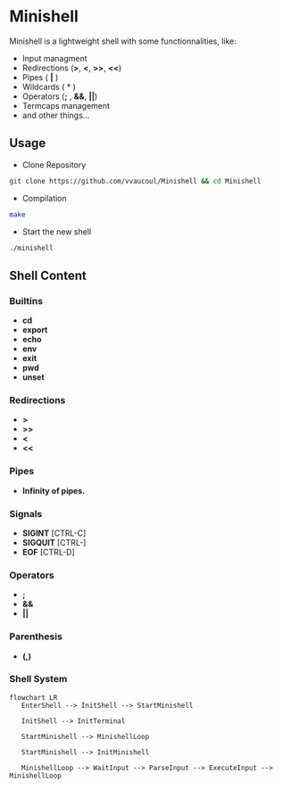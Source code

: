 # Minishell

Minishell is a lightweight shell with some functionnalities, like:
  - Input managment
  - Redirections (**>**, **<**, **>>**, **<<**)
  - Pipes ( **|** )
  - Wildcards ( * )
  - Operators (**;** , **&&**, **||**)
  - Termcaps management
  - and other things...
  
 ## Usage

- Clone Repository
```bash
git clone https://github.com/vvaucoul/Minishell && cd Minishell
```

- Compilation
```bash
make
```

- Start the new shell
```bash
./minishell
```

## Shell Content

### Builtins

- **cd**
- **export**
- **echo**
- **env**
- **exit**
- **pwd**
- **unset**

### Redirections

- **>**
- **>>**
- **<**
- **<<**

### Pipes

- **Infinity of pipes.**

### Signals

- **SIGINT** [CTRL-C]
- **SIGQUIT** [CTRL-\]
- **EOF** [CTRL-D]

### Operators

- **;**
- **&&**
- **||**

### Parenthesis

- **(,)**

### Shell System

```mermaid
flowchart LR
   EnterShell --> InitShell --> StartMinishell
  
   InitShell --> InitTerminal
  
   StartMinishell --> MinishellLoop
   
   StartMinishell --> InitMinishell
   
   MinishellLoop --> WaitInput --> ParseInput --> ExecuteInput --> MinishellLoop
```
